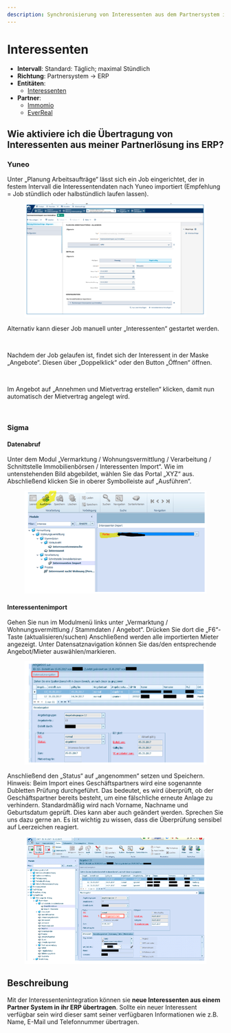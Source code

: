```yaml
---
description: Synchronisierung von Interessenten aus dem Partnersystem in das ERP
---
```


# Interessenten

* **Intervall**: Standard: Täglich; maximal Stündlich
* **Richtung**: Partnersystem -> ERP
* **Entitäten**:
  * [Interessenten](../entitaeten/interessenten.md)
* **Partner**:
  * [Immomio](../partner-and-apps/immomio.md)
  * [EverReal](../partner-and-apps/everreal.md)

## Wie aktiviere ich die Übertragung von Interessenten aus meiner Partnerlösung ins ERP?

### Yuneo

Unter „Planung Arbeitsaufträge“ lässt sich ein Job eingerichtet, der in festem Intervall die Interessentendaten nach Yuneo importiert (Empfehlung = Job stündlich oder halbstündlich laufen lassen).

<figure><img src="../.gitbook/assets/image (3) (1).png" alt=""><figcaption></figcaption></figure>

Alternativ kann dieser Job manuell unter „Interessenten“ gestartet werden.

<figure><img src="../.gitbook/assets/image (4).png" alt=""><figcaption></figcaption></figure>

Nachdem der Job gelaufen ist, findet sich der Interessent in der Maske „Angebote“. Diesen über „Doppelklick“ oder den Button „Öffnen“ öffnen.

<figure><img src="../.gitbook/assets/image (5).png" alt=""><figcaption></figcaption></figure>

Im Angebot auf „Annehmen und Mietvertrag erstellen“ klicken, damit nun automatisch der Mietvertrag angelegt wird.

<figure><img src="../.gitbook/assets/image (6).png" alt=""><figcaption></figcaption></figure>

### Sigma

#### Datenabruf

Unter dem Modul „Vermarktung / Wohnungsvermittlung / Verarbeitung / Schnittstelle Immobilienbörsen / Interessenten Import“. Wie im untenstehenden Bild abgebildet, wählen Sie das Portal „XYZ“ aus. Abschließend klicken Sie in oberer Symbolleiste auf „Ausführen“.

<figure><img src="../.gitbook/assets/image (1) (1).png" alt=""><figcaption></figcaption></figure>

#### Interessentenimport

Gehen Sie nun im Modulmenü links unter „Vermarktung / Wohnungsvermittlung / Stammdaten / Angebot“. Drücken Sie dort die „F6“-Taste (aktualisieren/suchen) Anschließend werden alle importierten Mieter angezeigt. Unter Datensatznavigation können Sie das/den entsprechende Angebot/Mieter auswählen/markieren.

<figure><img src="../.gitbook/assets/image (1) (1) (1).png" alt=""><figcaption></figcaption></figure>

Anschließend den „Status“ auf „angenommen“ setzen und Speichern. Hinweis: Beim Import eines Geschäftspartners wird eine sogenannte Dubletten Prüfung durchgeführt. Das bedeutet, es wird überprüft, ob der Geschäftspartner bereits besteht, um eine fälschliche erneute Anlage zu verhindern. Standardmäßig wird nach Vorname, Nachname und Geburtsdatum geprüft. Dies kann aber auch geändert werden. Sprechen Sie uns dazu gerne an. Es ist wichtig zu wissen, dass die Überprüfung sensibel auf Leerzeichen reagiert.

<figure><img src="../.gitbook/assets/image (2) (1).png" alt=""><figcaption></figcaption></figure>

## Beschreibung

Mit der Interessentenintegration können sie **neue Interessenten aus einem Partner System in ihr ERP übertragen**. Sollte ein neuer Interessent verfügbar sein wird dieser samt seiner verfügbaren Informationen wie z.B. Name, E-Mail und Telefonnummer übertragen.
